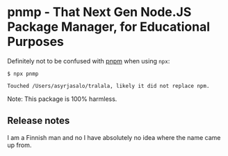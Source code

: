 # pnmp - That Next Gen Node.JS Package Manager, for Educational Purposes

Definitely not to be confused with [pnpm](https://pnpm.js.org/) when using `npx`:

```
$ npx pnmp

Touched /Users/asyrjasalo/tralala, likely it did not replace npm.
```

Note: This package is 100% harmless.

## Release notes

I am a Finnish man and no I have absolutely no idea where the name came up from.
